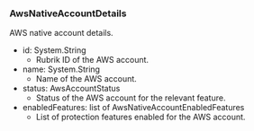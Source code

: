 ### AwsNativeAccountDetails
AWS native account details.

- id: System.String
  - Rubrik ID of the AWS account.
- name: System.String
  - Name of the AWS account.
- status: AwsAccountStatus
  - Status of the AWS account for the relevant feature.
- enabledFeatures: list of AwsNativeAccountEnabledFeatures
  - List of protection features enabled for the AWS account.
